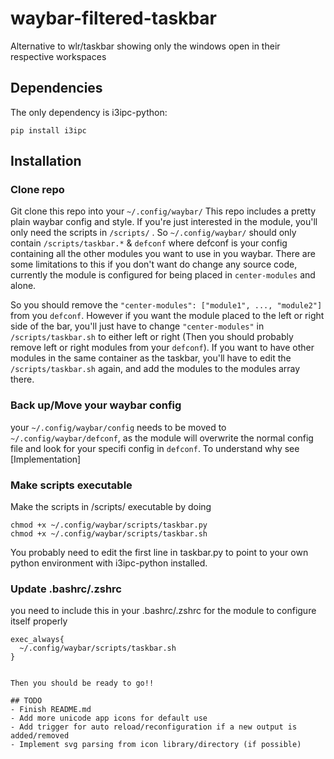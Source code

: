 # waybar-filtered-taskbar
Alternative to wlr/taskbar showing only the windows open in their respective workspaces


## Dependencies
The only dependency is i3ipc-python:
```
pip install i3ipc
```

## Installation

### Clone repo
Git clone this repo into your ```~/.config/waybar/```
This repo includes a pretty plain waybar config and style. If you're just interested in the module, you'll only need the scripts in ```/scripts/``` .
So ```~/.config/waybar/``` should only contain ```/scripts/taskbar.*``` & ```defconf``` where defconf is your config containing all the other modules you want to use in you waybar.
There are some limitations to this if you don't want do change any source code, currently the module is configured for being placed in ```center-modules``` and alone. 

So you should remove the ```"center-modules": ["module1", ..., "module2"]``` from you ```defconf```. However if you want the module placed to the left or right side of the bar, you'll just have to change ```"center-modules"``` in ```/scripts/taskbar.sh``` to either left or right (Then you should probably remove left or right modules from your ```defconf```). If you want to have other modules in the same container as the taskbar, you'll have to edit the ```/scripts/taskbar.sh``` again, and add the modules to the modules array there.

### Back up/Move your waybar config
your ```~/.config/waybar/config``` needs to be moved to ```~/.config/waybar/defconf```, as the module will overwrite the normal config file and look for your specifi config in ```defconf```. To understand why see [Implementation]

### Make scripts executable
Make the scripts in /scripts/ executable by doing
```
chmod +x ~/.config/waybar/scripts/taskbar.py
chmod +x ~/.config/waybar/scripts/taskbar.sh
```
You probably need to edit the first line in taskbar.py to point to your own python environment with i3ipc-python installed.

### Update .bashrc/.zshrc
you need to include this in your .bashrc/.zshrc for the module to configure itself properly
```
exec_always{
  ~/.config/waybar/scripts/taskbar.sh
}


Then you should be ready to go!!

## TODO
- Finish README.md
- Add more unicode app icons for default use
- Add trigger for auto reload/reconfiguration if a new output is added/removed
- Implement svg parsing from icon library/directory (if possible)
